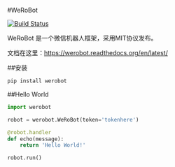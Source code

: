 #WeRoBot

[![Build Status](https://travis-ci.org/whtsky/WeRoBot.png)](https://travis-ci.org/whtsky/WeRoBot)


WeRoBot 是一个微信机器人框架，采用MIT协议发布。

文档在这里：https://werobot.readthedocs.org/en/latest/

##安装
```bash
pip install werobot
```

##Hello World
```python
import werobot

robot = werobot.WeRoBot(token='tokenhere')

@robot.handler
def echo(message):
    return 'Hello World!'

robot.run()
```
